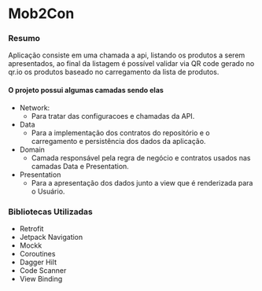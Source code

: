 # Mob2Con

### Resumo

Aplicação consiste em uma chamada a api, listando os produtos a serem apresentados, ao final da listagem é possível validar via QR code gerado no qr.io os produtos baseado no carregamento da lista de produtos.

#### O projeto possui algumas camadas sendo elas 
- Network:
  - Para tratar das configuracoes e chamadas da API.
- Data
  - Para a implementação dos contratos do repositório e o carregamento e persistência dos dados da aplicação.
- Domain
  - Camada responsável pela regra de negócio e contratos usados nas camadas Data e Presentation.
- Presentation
  - Para a apresentação dos dados junto a view que é renderizada para o Usuário.

### Bibliotecas Utilizadas

- Retrofit
- Jetpack Navigation
- Mockk
- Coroutines
- Dagger Hilt
- Code Scanner
- View Binding

